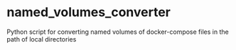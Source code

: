 # named_volumes_converter
Python script for converting named volumes of docker-compose files in the path of local directories 
